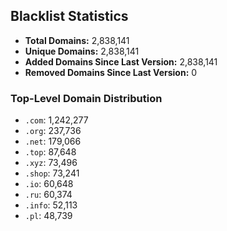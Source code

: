 ## Blacklist Statistics

- **Total Domains:** 2,838,141
- **Unique Domains:** 2,838,141
- **Added Domains Since Last Version:** 2,838,141
- **Removed Domains Since Last Version:** 0

### Top-Level Domain Distribution

-  `.com`: 1,242,277
-  `.org`: 237,736
-  `.net`: 179,066
-  `.top`: 87,648
-  `.xyz`: 73,496
-  `.shop`: 73,241
-  `.io`: 60,648
-  `.ru`: 60,374
-  `.info`: 52,113
-  `.pl`: 48,739
